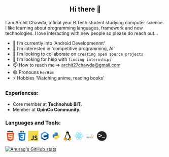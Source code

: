 ## <p align="center"> Hi there 👋</p>
   I am Archit Chawda, a final year B.Tech student studying computer science. I like learning about programming languages, framework and new technologies. I love interacting with new people so please do reach out...

   - 🌱 I’m currently into 'Android Developmenmt'
   - 👀 I’m interested in 'competitive programming, AI'
   - 👯 I’m looking to collaborate on `creating open source projects`
   - 🤔 I’m looking for help with `finding internships`
   - 📫 How to reach me => archit27chawda@gmail.com
   - 😄 Pronouns `He/Him`
   - ⚡ Hobbies 'Watching anime, reading books'


<h3>Experiences:</h3>

 - Core member at **Technohub BIT.**
 - Member at **OpinCo Community.**

### Languages and Tools:
<p align="left">
<img height="32" width="32" src=https://raw.githubusercontent.com/github/explore/80688e429a7d4ef2fca1e82350fe8e3517d3494d/topics/html/html.png />
<img height="32" width="32" src=https://raw.githubusercontent.com/github/explore/80688e429a7d4ef2fca1e82350fe8e3517d3494d/topics/css/css.png />
<img height="32" width="32" src=https://raw.githubusercontent.com/github/explore/80688e429a7d4ef2fca1e82350fe8e3517d3494d/topics/javascript/javascript.png />
<img height="32" width="32" src=https://raw.githubusercontent.com/github/explore/f3e22f0dca2be955676bc70d6214b95b13354ee8/topics/c/c.png />
<img height="32" width="32" src=https://raw.githubusercontent.com/github/explore/80688e429a7d4ef2fca1e82350fe8e3517d3494d/topics/python/python.png />
<img height="32" width="32" src=https://raw.githubusercontent.com/github/explore/80688e429a7d4ef2fca1e82350fe8e3517d3494d/topics/linux/linux.png />
<img height="32" width="32" src=https://raw.githubusercontent.com/github/explore/80688e429a7d4ef2fca1e82350fe8e3517d3494d/topics/react/react.png />
<img height="32" width="32" src=https://raw.githubusercontent.com/github/explore/80688e429a7d4ef2fca1e82350fe8e3517d3494d/topics/mysql/mysql.png />
<img height="32" width="32" src=https://raw.githubusercontent.com/github/explore/d92924b1d925bb134e308bd29c9de6c302ed3beb/topics/terminal/terminal.png />
</p>






[![Anurag's GitHub stats](https://github-readme-stats.vercel.app/api?username=archit27-uo)](https://github.com/anuraghazra/github-readme-stats)



